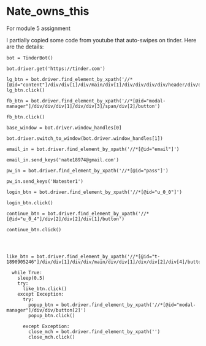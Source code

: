 # Nate_owns_this
For module 5 assignment

I partially copied some code from youtube that 
auto-swipes on tinder. Here are the details:

    bot = TinderBot()

    bot.driver.get('https://tinder.com')

    lg_btn = bot.driver.find_element_by_xpath('//*[@id="content"]/div/div[1]/div/main/div[1]/div/div/div/div/header/div/div[2]/div[2]/button/span')
    lg_btn.click()

    fb_btn = bot.driver.find_element_by_xpath('//*[@id="modal-manager"]/div/div/div[1]/div/div[3]/span/div[2]/button')

    fb_btn.click()

    base_window = bot.driver.window_handles[0]

    bot.driver.switch_to_window(bot.driver.window_handles[1])

    email_in = bot.driver.find_element_by_xpath('//*[@id="email"]')

    email_in.send_keys('nate18974@gmail.com')

    pw_in = bot.driver.find_element_by_xpath('//*[@id="pass"]')

    pw_in.send_keys('Natester1')

    login_btn = bot.driver.find_element_by_xpath('//*[@id="u_0_0"]')

    login_btn.click()

    continue_btn = bot.driver.find_element_by_xpath('//*[@id="u_0_4"]/div[2]/div[2]/div[1]/button')

    continue_btn.click()




    like_btn = bot.driver.find_element_by_xpath('//*[@id="t-1890905246"]/div/div[1]/div/div/main/div/div[1]/div/div[2]/div[4]/button')

      while True:
        sleep(0.5)
        try:
          like_btn.click()
        except Exception:
          try:
            popup_btn = bot.driver.find_element_by_xpath('//*[@id="modal-manager"]/div/div/button[2]')
            popup_btn.click()

          except Exception:
            close_mch = bot.driver.find_element_by_xpath('')
            close_mch.click()


